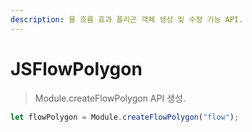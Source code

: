 ```yaml
---
description: 물 흐름 효과 폴리곤 객체 생성 및 수정 기능 API.
---
```


# JSFlowPolygon

> Module.createFlowPolygon API 생성.

```javascript
let flowPolygon = Module.createFlowPolygon("flow");
```
